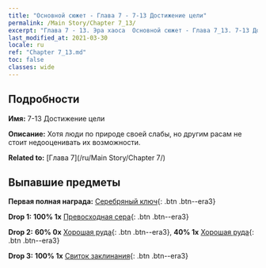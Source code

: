 ```yaml
---
title: "Основной сюжет - Глава 7 - 7-13 Достижение цели"
permalink: /Main Story/Chapter 7_13/
excerpt: "Глава 7 - 13. Эра хаоса  Основной сюжет - Глава 7_13. 7-13 Достижение цели"
last_modified_at: 2021-03-30
locale: ru
ref: "Chapter 7_13.md"
toc: false
classes: wide
---
```


## Подробности

 **Имя:** 7-13 Достижение цели

 **Описание:** Хотя люди по природе своей слабы, но другим расам не стоит недооценивать их возможности.

 **Related to:** [Глава 7](/ru/Main Story/Chapter 7/)

## Выпавшие предметы

 **Первая полная награда:** [Серебряный ключ](/ru/Items/con_693/){: .btn .btn--era3}

 **Drop 1:** **100% 1x** [Превосходная сера](/ru/Items/mat_22/){: .btn .btn--era3}

 **Drop 2:** **60% 0x** [Хорошая руда](/ru/Items/mat_12/){: .btn .btn--era3}, **40% 1x** [Хорошая руда](/ru/Items/mat_12/){: .btn .btn--era3}

 **Drop 3:** **100% 1x** [Свиток заклинания](/ru/Items/con_694/){: .btn .btn--era3}

